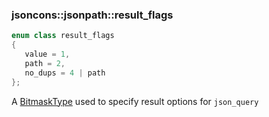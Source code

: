 ### jsoncons::jsonpath::result_flags

```c++
enum class result_flags 
{
   value = 1,
   path = 2,
   no_dups = 4 | path
};
```

A [BitmaskType](https://en.cppreference.com/w/cpp/named_req/BitmaskType) 
used to specify result options for `json_query` 

